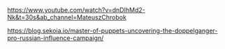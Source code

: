 https://www.youtube.com/watch?v=dnDIhMd2-Nk&t=30s&ab_channel=MateuszChrobok


https://blog.sekoia.io/master-of-puppets-uncovering-the-doppelganger-pro-russian-influence-campaign/